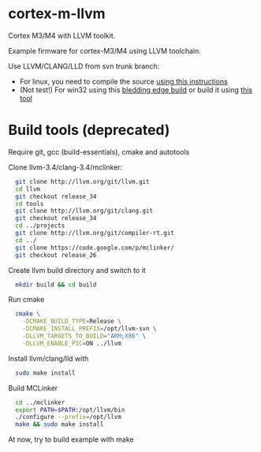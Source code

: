 cortex-m-llvm
=============

Cortex M3/M4 with LLVM toolkit.

Example firmware for cortex-M3/M4 using LLVM toolchain.

Use LLVM/CLANG/LLD from svn trunk branch:

 - For linux, you need to compile the source [using this instructions](http://clang.llvm.org/get_started.html)
 - (Not test!) For win32 using this [bledding edge build](https://sourceforge.net/projects/clangonwin/) or build it using [this tool](http://clangbuilder.net/)

Build tools (deprecated)
===========

Require git, gcc (build-essentials), cmake and autotools

Clone llvm-3.4/clang-3.4/mclinker:

```bash
  git clone http://llvm.org/git/llvm.git
  cd llvm
  git checkout release_34
  cd tools
  git clone http://llvm.org/git/clang.git
  git checkout release_34
  cd ../projects
  git clone http://llvm.org/git/compiler-rt.git
  cd ../
  git clone https://code.google.com/p/mclinker/
  git checkout release_26
```

Create llvm build directory and switch to it

```bash
  mkdir build && cd build
```

Run cmake

```bash
  cmake \
    -DCMAKE_BUILD_TYPE=Release \
    -DCMAKE_INSTALL_PREFIX=/opt/llvm-svn \
    -DLLVM_TARGETS_TO_BUILD="ARM;X86" \
    -DLLVM_ENABLE_PIC=ON ../llvm
```

Install llvm/clang/lld with

```bash
  sudo make install
```

Build MCLinker

```bash
  cd ../mclinker
  export PATH=$PATH:/opt/llvm/bin
  ./configure --prefix=/opt/llvm
  make && sudo make install
```

At now, try to build example with make
